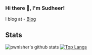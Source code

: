 ### Hi there 👋, I'm Sudheer!

I blog at - [Blog](https://pwnisher.gitlab.io)

## Stats
![pwnisher's github stats](https://github-readme-stats.vercel.app/api?username=pwn1sher&show_icons=true&hide_border=false&theme=tokyonight&count_private=true&hide_title=false)
[![Top Langs](https://github-readme-stats.vercel.app/api/top-langs/?username=pwn1sher&hide=html&theme=tokyonight&layout=compact)](https://github.com/anuraghazra/github-readme-stats)



<!--
**pwn1sher/pwn1sher** is a ✨ _special_ ✨ repository because its `README.md` (this file) appears on your GitHub profile.

Here are some ideas to get you started:

- 🔭 I’m currently working on ...
- 🌱 I’m currently learning ...
- 👯 I’m looking to collaborate on ...
- 🤔 I’m looking for help with ...
- 💬 Ask me about ...
- 📫 How to reach me: ...
- 😄 Pronouns: ...
- ⚡ Fun fact: ...
-->
